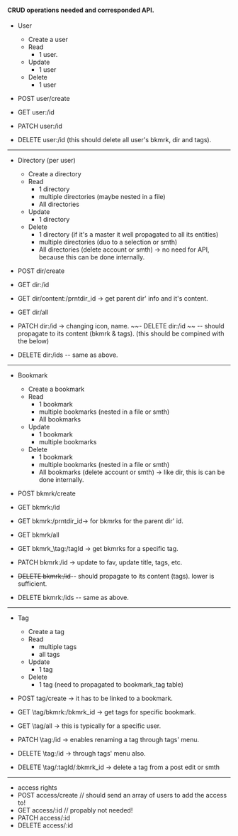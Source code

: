 #### CRUD operations needed and corresponded API. 

- User 
	- Create a user 
	- Read
		- 1 user.
	- Update 
		- 1 user
	- Delete 
		- 1 user

- POST user/create
- GET user:/id 
- PATCH user:/id
- DELETE user:/id (this should delete all user's bkmrk, dir and tags).

---- 
- Directory (per user)
	- Create a directory
	- Read 
		- 1 directory 
		- multiple directories (maybe nested in a file)
		- All directories
	- Update
		- 1 directory
	- Delete 
		- 1 directory (if it's a master it well propagated to all its entities)
		- multiple directories (duo to a selection or smth)
		- All directories (delete account or smth) → no need for API, because this can be done internally. 

- POST dir/create
- GET dir:/id 
- GET dir/content:/prntdir_id -> get parent dir' info and it's content. 
- GET dir/all 
- PATCH dir:/id -> changing icon, name. 
~~- DELETE dir:/id ~~ -- should propagate to its content (bkmrk & tags). (this should be compined with the below)
- DELETE dir:/ids -- same as above.

---
- Bookmark
	- Create a bookmark
	- Read
		- 1 bookmark
		- multiple bookmarks (nested in a file or smth)
		- All bookmarks
	- Update
		- 1 bookmark 
		- multiple bookmarks 
	- Delete 
		- 1 bookmark 
		- multiple bookmarks (nested in a file or smth)
		- All bookmarks (delete account or smth) → like dir, this is can be done internally.

- POST bkmrk/create
- GET bkmrk:/id
- GET bkmrk:/prntdir_id→ for bkmrks for the parent dir' id. 
- GET bkmrk/all 
- GET bkmrk_\tag:/tagId → get bkmrks for a specific tag.
- PATCH bkmrk:/id → update to fav, update title, tags, etc. 
- ~~DELETE bkmrk:/id~~-- should propagate to its content (tags). lower is sufficient. 
- DELETE bkmrk:/ids -- same as above.

---
- Tag
	- Create a tag 
	- Read
		- multiple tags
		- all tags
	- Update
		- 1 tag
	- Delete 
		- 1 tag (need to propagated to bookmark_tag table)

- POST tag/create → it has to be linked to a bookmark. 
- GET \tag/bkmrk:/bkmrk_id → get tags for specific bookmark.
- GET \tag/all → this is typically for a specific user. 
- PATCH \tag:/id → enables renaming a tag through tags' menu.
- DELETE \tag:/id -> through tags' menu also. 
- DELETE \tag/:tagId/:bkmrk_id -> delete a tag from a post edit or smth


--- 
- access rights 
- POST access/create // should send an array of users to add the access to!
- GET access/:id // propably not needed! 
- PATCH access/:id
- DELETE access/:id
